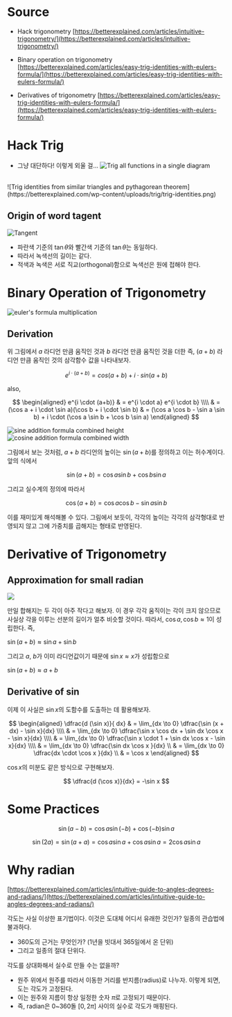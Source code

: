 
# Source 

* Hack trigonometry
[https://betterexplained.com/articles/intuitive-trigonometry/](https://betterexplained.com/articles/intuitive-trigonometry/)

* Binary operation on trigonometry 
[https://betterexplained.com/articles/easy-trig-identities-with-eulers-formula/](https://betterexplained.com/articles/easy-trig-identities-with-eulers-formula/) 

* Derivatives of trigonometry 
[https://betterexplained.com/articles/easy-trig-identities-with-eulers-formula/](https://betterexplained.com/articles/easy-trig-identities-with-eulers-formula/) 


# Hack Trig 

- 그냥 대단하다! 이렇게 외울 걸... 
![Trig all functions in a single diagram](https://betterexplained.com/wp-content/uploads/trig/trig-overall.png)
<br>
![Trig identities from similar triangles and pythagorean theorem](https://betterexplained.com/wp-content/uploads/trig/trig-identities.png)


## Origin of word tagent 

![Tangent](https://betterexplained.com/wp-content/uploads/trig/tangent.png)

- 파란색 기준의 $\tan \theta$와 빨간색 기준의 $\tan \theta$는 동일하다. 
- 따라서 녹색선의 길이는 같다. 
- 적색과 녹색은 서로 직교(orthogonal)함으로 녹색선은 원에 접해야 한다. 


# Binary Operation of Trigonometry 

![euler's formula multiplication](https://betterexplained.com/wp-content/uploads/trig/euler-trig-1.png?t=2)

## Derivation 

위 그림에서 $a$ 라디언 만큼 움직인 것과 $b$ 라디언 만큼 움직인 것을 더한 즉, $(a+b)$ 라디언 만큼 움직인 것의 삼각함수 값을 나타내보자. 

$$
e^{i \cdot (a+b)} = cos(a+b) + i \cdot sin(a+b)
$$

also, 

$$
\begin{aligned}
e^{i \cdot (a+b)} & = e^{i \cdot a} e^{i \cdot b} \\\\
 & = (\cos a + i \cdot \sin a)(\cos b + i \cdot \sin b)
 & = (\cos a \cos b - \sin a \sin b) + i \cdot (\cos a \sin b + \cos b \sin a) 
\end{aligned}
$$

![sine addition formula combined height](https://betterexplained.com/wp-content/uploads/trig/combined-height-1.png)
![cosine addition formula combined width](https://betterexplained.com/wp-content/uploads/trig/combined-width-1.png)

그림에서 보는 것처럼, $a+b$ 라디언의 높이는 $\sin (a+b)$를 정의하고 이는 허수계이다. 앞의 식에서 

$$
\sin (a+b) = \cos a \sin b + \cos b \sin a
$$

그리고 실수계의 정의에 따라서 

$$
\cos (a+b) = \cos a \cos b - \sin a \sin b
$$

이를 재미있게 해석해볼 수 있다. 그림에서 보듯이, 각각의 높이는 각각의 삼각형대로 반영되지 않고 그에 가중치를 곱해지는 형태로 반영된다. 

# Derivative of Trigonometry 

## Approximation for small radian 

![](https://betterexplained.com/wp-content/uploads/trig/add-small-angles.png)

만일 합해지는 두 각이 아주 작다고 해보자. 이 경우 각각 움직이는 각이 크지 않으므로 사실상 각을 이루는 선분의 길이가 얼추 비슷할 것이다. 따라서, $\cos a, \cos b \approx 1$이 성립한다. 즉, 

$\sin (a+b) \approx \sin a + \sin b$

그리고 $a$, $b$가 이미 라디언값이기 때문에 $\sin x \approx x$가 성립함으로 

$\sin (a+b) \approx a + b$

## Derivative of $\sin$

이제 이 사실은 $\sin x$의 도함수를 도출하는 데 활용해보자. 

$$
\begin{aligned} 
\dfrac{d (\sin x)}{ dx} & =  \lim_{dx \to 0}  \dfrac{\sin (x + dx) - \sin x}{dx}  \\\\
& =  \lim_{dx \to 0}  \dfrac{\sin x \cos dx + \sin dx \cos x - \sin x}{dx} \\\\
& =  \lim_{dx \to 0}  \dfrac{\sin x \cdot 1 + \sin dx \cos x - \sin x}{dx} \\\\
& =  \lim_{dx \to 0}  \dfrac{\sin dx \cos x }{dx} \\
& =  \lim_{dx \to 0}  \dfrac{dx \cdot \cos x }{dx} \\
& = \cos x
\end{aligned}
$$

$\cos x$의 미분도 같은 방식으로 구현해보자. 

$$
\dfrac{d (\cos x)}{dx} = -\sin x
$$ 

# Some Practices 

$$
\sin (a-b) = \cos a \sin (-b) + \cos(-b) \sin a
$$

$$
\sin (2a) = \sin (a+a) = \cos a \sin a + \cos a \sin a = 2 \cos a \sin a 
$$

# Why radian 

[https://betterexplained.com/articles/intuitive-guide-to-angles-degrees-and-radians/](https://betterexplained.com/articles/intuitive-guide-to-angles-degrees-and-radians/)

각도는 사실 이상한 표기법이다. 이것은 도대체 어디서 유래한 것인가? 일종의 관습법에 불과하다. 

- 360도의 근거는 무엇인가? (1년을 빗대서 365일에서 온 단위) 
- 그리고 일종의 절대 단위다. 

각도를 상대화해서 실수로 만들 수는 없을까? 

- 원주 위에서 원주를 따라서 이동한 거리를 반지름(radius)로 나누자. 이렇게 되면, 도는 각도가 고정된다. 
- 이는 원주와 지름이 항상 일정한 숫자 $\pi$로 고정되기 때문이다. 
- 즉, radian은 0~360돌 $[0, 2\pi]$ 사이의 실수로 각도가 매핑된다. 
 


<!--stackedit_data:
eyJoaXN0b3J5IjpbLTE2Mjg4OTEwNDksLTg0ODQ3NzcyMiwtMT
AxNTczMTE2NSwtNjMxNjc4MjY0XX0=
-->